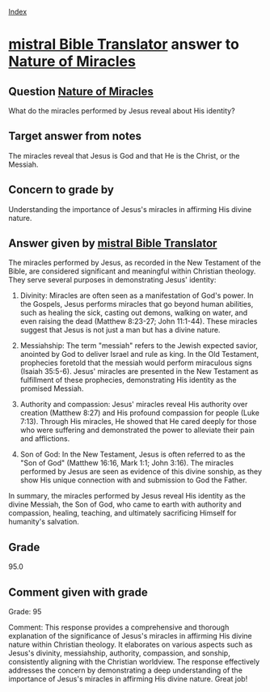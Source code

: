 
[Index](../../index.md)
# [mistral Bible Translator](../../answering_models/mistral_Bible_Translator.md) answer to [Nature of Miracles](../../questions/Nature_of_Miracles.md)

## Question [Nature of Miracles](../../questions/Nature_of_Miracles.md)
What do the miracles performed by Jesus reveal about His identity?

## Target answer from notes
The miracles reveal that Jesus is God and that He is the Christ, or the Messiah.

## Concern to grade by
Understanding the importance of Jesus's miracles in affirming His divine nature.

## Answer given by [mistral Bible Translator](../../answering_models/mistral_Bible_Translator.md)
 The miracles performed by Jesus, as recorded in the New Testament of the Bible, are considered significant and meaningful within Christian theology. They serve several purposes in demonstrating Jesus' identity:

1. Divinity: Miracles are often seen as a manifestation of God's power. In the Gospels, Jesus performs miracles that go beyond human abilities, such as healing the sick, casting out demons, walking on water, and even raising the dead (Matthew 8:23-27; John 11:1-44). These miracles suggest that Jesus is not just a man but has a divine nature.

2. Messiahship: The term "messiah" refers to the Jewish expected savior, anointed by God to deliver Israel and rule as king. In the Old Testament, prophecies foretold that the messiah would perform miraculous signs (Isaiah 35:5-6). Jesus' miracles are presented in the New Testament as fulfillment of these prophecies, demonstrating His identity as the promised Messiah.

3. Authority and compassion: Jesus' miracles reveal His authority over creation (Matthew 8:27) and His profound compassion for people (Luke 7:13). Through His miracles, He showed that He cared deeply for those who were suffering and demonstrated the power to alleviate their pain and afflictions.

4. Son of God: In the New Testament, Jesus is often referred to as the "Son of God" (Matthew 16:16, Mark 1:1; John 3:16). The miracles performed by Jesus are seen as evidence of this divine sonship, as they show His unique connection with and submission to God the Father.

In summary, the miracles performed by Jesus reveal His identity as the divine Messiah, the Son of God, who came to earth with authority and compassion, healing, teaching, and ultimately sacrificing Himself for humanity's salvation.

## Grade
95.0

## Comment given with grade
Grade: 95

Comment: This response provides a comprehensive and thorough explanation of the significance of Jesus's miracles in affirming His divine nature within Christian theology. It elaborates on various aspects such as Jesus's divinity, messiahship, authority, compassion, and sonship, consistently aligning with the Christian worldview. The response effectively addresses the concern by demonstrating a deep understanding of the importance of Jesus's miracles in affirming His divine nature. Great job!
